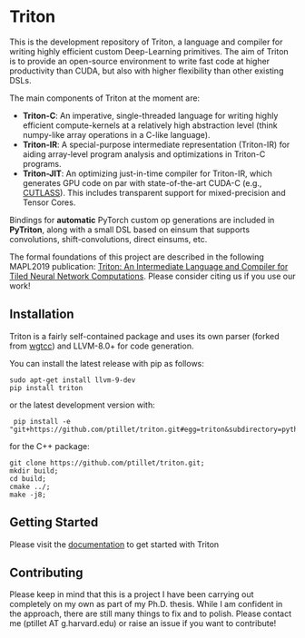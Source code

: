 # Triton

This is the development repository of Triton, a language and compiler for writing highly efficient custom Deep-Learning primitives. The aim of Triton is to provide an open-source environment to write fast code at higher productivity than CUDA, but also with higher flexibility than other existing DSLs.

The main components of Triton at the moment are:
- **Triton-C**: An imperative, single-threaded language for writing highly efficient compute-kernels at a relatively high abstraction level (think numpy-like array operations in a C-like language).
- **Triton-IR**: A special-purpose intermediate representation (Triton-IR) for aiding array-level program analysis and optimizations in Triton-C programs.
- **Triton-JIT**: An optimizing just-in-time compiler for Triton-IR, which generates GPU code on par with state-of-the-art CUDA-C  (e.g.,  [CUTLASS](https://github.com/NVIDIA/cutlass)). This includes transparent support for mixed-precision and Tensor Cores.

Bindings for **automatic** PyTorch custom op generations are included in  **PyTriton**, along with a small DSL based on einsum that supports convolutions, shift-convolutions, direct einsums, etc.

The formal foundations of this project are described in the following MAPL2019 publication: [Triton: An Intermediate Language and Compiler for Tiled Neural Network Computations](http://www.eecs.harvard.edu/~htk/publication/2019-mapl-tillet-kung-cox.pdf). Please consider citing us if you use our work!


## Installation

Triton is a fairly self-contained package and uses its own parser (forked from [wgtcc](https://github.com/wgtdkp/wgtcc)) and LLVM-8.0+ for code generation. 

You can install the latest release with pip as follows:
```
sudo apt-get install llvm-9-dev
pip install triton
```

or the latest development version with:
```
 pip install -e "git+https://github.com/ptillet/triton.git#egg=triton&subdirectory=python"
```

for the C++ package:
```
git clone https://github.com/ptillet/triton.git;
mkdir build;
cd build;
cmake ../;
make -j8;
```


## Getting Started

Please visit the [documentation](https://docs.triton-lang.org) to get started with Triton


## Contributing

Please keep in mind that this is a project I have been carrying out completely on my own as part of my Ph.D. thesis. While I am confident in the approach, there are still many things to fix and to polish. Please contact me (ptillet AT g.harvard.edu) or raise an issue if you want to contribute!